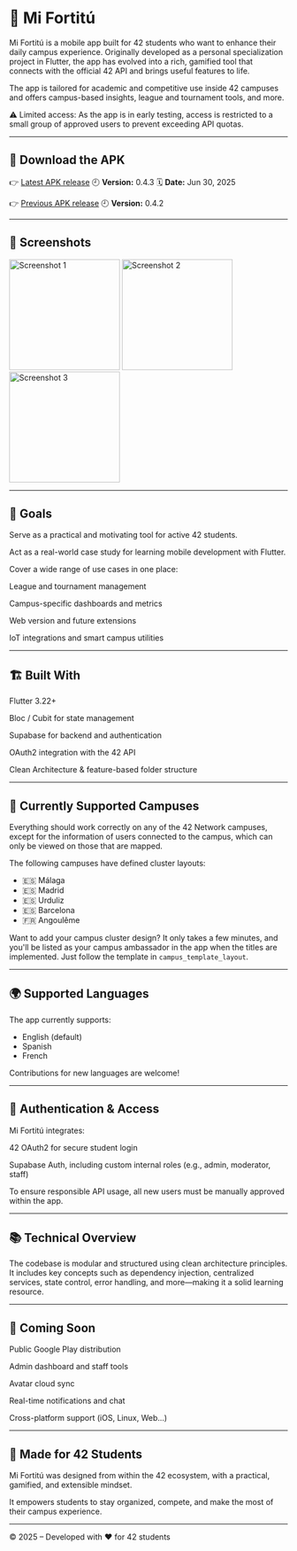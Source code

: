 # 📱 Mi Fortitú
Mi Fortitú is a mobile app built for 42 students who want to enhance their daily campus experience. Originally developed as a personal specialization project in Flutter, the app has evolved into a rich, gamified tool that connects with the official 42 API and brings useful features to life.

The app is tailored for academic and competitive use inside 42 campuses and offers campus-based insights, league and tournament tools, and more.


⚠️ Limited access: As the app is in early testing, access is restricted to a small group of approved users to prevent exceeding API quotas.

---

## 📱 Download the APK

👉 [Latest APK release](https://drive.google.com/file/d/1GPVcOR1QHyC7NvuBAe1hV8N2k48qDJfK/view?usp=sharing)
🕘 **Version:** 0.4.3
🗓 **Date:** Jun 30, 2025

👉 [Previous APK release](https://drive.google.com/file/d/18-AnT2A2uyqzCzssaG0s2DOdFB7TI6CW/view?usp=sharing)
🕘 **Version:** 0.4.2

---

## 📸 Screenshots

<img src="https://github.com/user-attachments/assets/3ef1c725-4425-412a-ab5f-6f316793fc61" alt="Screenshot 1" width="200"/>
<img src="https://github.com/user-attachments/assets/777e7881-bf40-4888-bdb8-f8100400ece8" alt="Screenshot 2" width="200"/>
<img src="https://github.com/user-attachments/assets/b1d3ff93-a9af-4539-93c3-334df280a7c4" alt="Screenshot 3" width="200"/>



---

## 🎯 Goals

Serve as a practical and motivating tool for active 42 students.

Act as a real-world case study for learning mobile development with Flutter.

Cover a wide range of use cases in one place:

League and tournament management

Campus-specific dashboards and metrics

Web version and future extensions

IoT integrations and smart campus utilities

---

## 🏗️ Built With

Flutter 3.22+

Bloc / Cubit for state management

Supabase for backend and authentication

OAuth2 integration with the 42 API

Clean Architecture & feature-based folder structure

---

## 📍 Currently Supported Campuses

Everything should work correctly on any of the 42 Network campuses, except for the information of users connected to the campus, which can only be viewed on those that are mapped.

The following campuses have defined cluster layouts:

- 🇪🇸 Málaga
- 🇪🇸 Madrid
- 🇪🇸 Urduliz
- 🇪🇸 Barcelona
- 🇫🇷 Angoulême

Want to add your campus cluster design? It only takes a few minutes, and you'll be listed as your campus ambassador in the app when the titles are implemented.
Just follow the template in `campus_template_layout`.

---

## 🌍 Supported Languages
The app currently supports:

- English (default)
- Spanish
- French

Contributions for new languages are welcome!  

---

## 🔐 Authentication & Access

Mi Fortitú integrates:

42 OAuth2 for secure student login

Supabase Auth, including custom internal roles (e.g., admin, moderator, staff)

To ensure responsible API usage, all new users must be manually approved within the app.

---

## 📚 Technical Overview

The codebase is modular and structured using clean architecture principles. It includes key concepts such as dependency injection, centralized services, state control, error handling, and more—making it a solid learning resource.

---

## 🚀 Coming Soon
Public Google Play distribution

Admin dashboard and staff tools

Avatar cloud sync

Real-time notifications and chat

Cross-platform support (iOS, Linux, Web...)

---

## 🧠 Made for 42 Students

Mi Fortitú was designed from within the 42 ecosystem, with a practical, gamified, and extensible mindset.

It empowers students to stay organized, compete, and make the most of their campus experience.

---

© 2025 – Developed with ❤️ for 42 students
